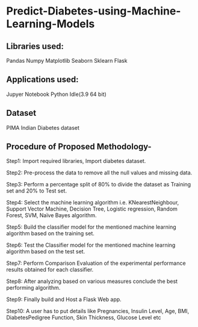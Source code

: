 # Predict-Diabetes-using-Machine-Learning-Models

## Libraries used:
Pandas
Numpy
Matplotlib
Seaborn
Sklearn
Flask

## Applications used:
Jupyer Notebook
Python Idle(3.9 64 bit)

## Dataset
PIMA Indian Diabetes dataset

## Procedure of Proposed Methodology- 

Step1:  Import required libraries, Import diabetes dataset. 

Step2:  Pre-process the data to remove all the null values and missing data. 

Step3: Perform a percentage split of 80% to divide the dataset as Training set and 20% to Test set. 
 
Step4: Select the machine learning algorithm i.e. KNearestNeighbour, Support Vector Machine, Decision Tree, Logistic regression, Random Forest, SVM, Naïve Bayes  algorithm. 

Step5:  Build the classifier model for the mentioned machine learning algorithm based on the training set.  

Step6:  Test the Classifier model for the mentioned machine learning algorithm based on the test set. 

Step7: Perform Comparison Evaluation of the experimental performance results obtained for each classifier. 

Step8: After analyzing based on various measures conclude the best performing algorithm. 

Step9: Finally build and Host a Flask Web app. 

Step10: A user has to put details like Pregnancies, Insulin Level, Age, BMI, DiabetesPedigree Function, 
Skin Thickness, Glucose Level etc
